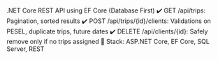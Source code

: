 .NET Core REST API using EF Core (Database First)
✔️ GET /api/trips: Pagination, sorted results
✔️ POST /api/trips/{id}/clients: Validations on PESEL, duplicate trips, future dates
✔️ DELETE /api/clients/{id}: Safely remove only if no trips assigned
🔧 Stack: ASP.NET Core, EF Core, SQL Server, REST

